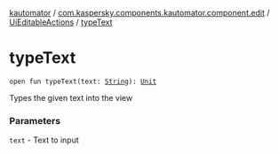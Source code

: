 [kautomator](../../index.md) / [com.kaspersky.components.kautomator.component.edit](../index.md) / [UiEditableActions](index.md) / [typeText](./type-text.md)

# typeText

`open fun typeText(text: `[`String`](https://kotlinlang.org/api/latest/jvm/stdlib/kotlin/-string/index.html)`): `[`Unit`](https://kotlinlang.org/api/latest/jvm/stdlib/kotlin/-unit/index.html)

Types the given text into the view

### Parameters

`text` - Text to input